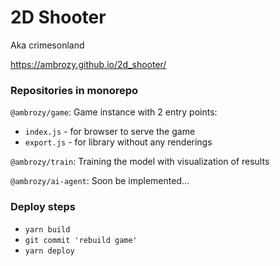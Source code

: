 # 2D Shooter
Aka crimesonland

https://ambrozy.github.io/2d_shooter/

### Repositories in monorepo

`@ambrozy/game`:
Game instance with 2 entry points:
- `index.js` - for browser to serve the game
- `export.js` - for library without any renderings

`@ambrozy/train`:
Training the model with visualization of results

`@ambrozy/ai-agent`:
Soon be implemented...

### Deploy steps
- `yarn build`
- `git commit 'rebuild game'`
- `yarn deploy`

